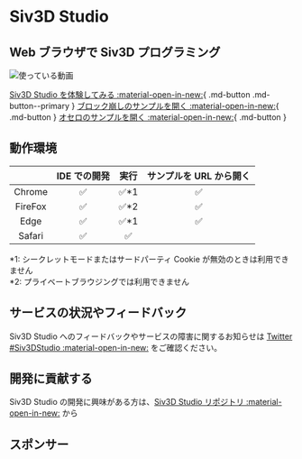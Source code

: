 # Siv3D Studio

## Web ブラウザで Siv3D プログラミング

![使っている動画](#)

[Siv3D Studio を体験してみる :material-open-in-new:](https://siv3d.dev/){ .md-button .md-button--primary }
[ブロック崩しのサンプルを開く :material-open-in-new:](https://siv3d.dev/){ .md-button }
[オセロのサンプルを開く :material-open-in-new:](https://siv3d.dev/){ .md-button }

## 動作環境

|| IDE での開発 | 実行 | サンプルを URL から開く |
|:--:|:--:|:--:|:--:|
| Chrome | ✅ | ✅*1 | ✅ |
| FireFox | ✅ | ✅*2 | ✅ |
| Edge | ✅ | ✅*1 | ✅ |
| Safari | ✅ | ✅ | |

\*1: シークレットモードまたはサードパーティ Cookie が無効のときは利用できません  
\*2: プライベートブラウジングでは利用できません

## サービスの状況やフィードバック

Siv3D Studio へのフィードバックやサービスの障害に関するお知らせは [Twitter #Siv3DStudio :material-open-in-new:](https://twitter.com/search?q=%23Siv3DStudio) をご確認ください。

## 開発に貢献する

Siv3D Studio の開発に興味がある方は、[Siv3D Studio リポジトリ :material-open-in-new:](https://github.com/nokotan/siv3d-studio) から

## スポンサー
